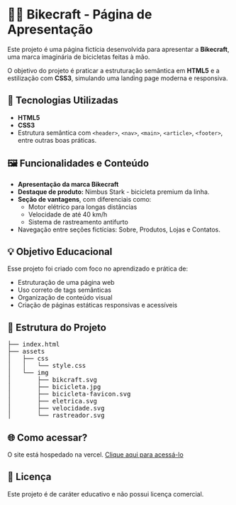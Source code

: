 # 🚴‍♂️ Bikecraft - Página de Apresentação

Este projeto é uma página fictícia desenvolvida para apresentar a **Bikecraft**, uma marca imaginária de bicicletas feitas à mão.

O objetivo do projeto é praticar a estruturação semântica em **HTML5** e a estilização com **CSS3**, simulando uma landing page moderna e responsiva.

## 🔧 Tecnologias Utilizadas

- **HTML5**
- **CSS3**
- Estrutura semântica com `<header>`, `<nav>`, `<main>`, `<article>`, `<footer>`, entre outras boas práticas.

## 🖼️ Funcionalidades e Conteúdo

- **Apresentação da marca Bikecraft**
- **Destaque de produto:** Nimbus Stark - bicicleta premium da linha.
- **Seção de vantagens**, com diferenciais como:
  - Motor elétrico para longas distâncias
  - Velocidade de até 40 km/h
  - Sistema de rastreamento antifurto
- Navegação entre seções fictícias: Sobre, Produtos, Lojas e Contatos.

## 💡 Objetivo Educacional

Esse projeto foi criado com foco no aprendizado e prática de:

- Estruturação de uma página web
- Uso correto de tags semânticas
- Organização de conteúdo visual
- Criação de páginas estáticas responsivas e acessíveis

## 📁 Estrutura do Projeto
<pre>
├── index.html
├── assets
│   ├── css
│   │   └── style.css
│   └── img
│       ├── bikcraft.svg
│       ├── bicicleta.jpg
│       ├── bicicleta-favicon.svg
│       ├── eletrica.svg
│       ├── velocidade.svg
│       └── rastreador.svg
</pre>

## 🌐 Como acessar?
O site está hospedado na vercel. [Clique aqui para acessá-lo](https://bikecraft-git-main-jonathanasfs-projects.vercel.app)


## 📄 Licença

Este projeto é de caráter educativo e não possui licença comercial.
